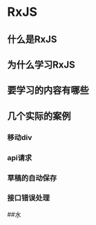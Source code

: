 # RxJS

## 什么是RxJS

## 为什么学习RxJS

## 要学习的内容有哪些

## 几个实际的案例

### 移动div

### api请求

### 草稿的自动保存

### 接口错误处理

##水